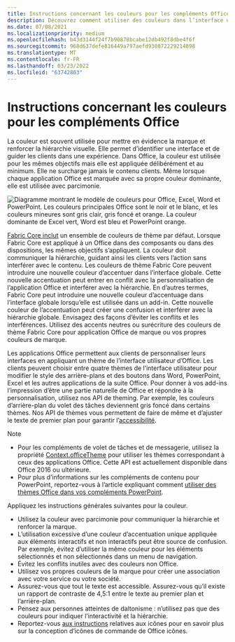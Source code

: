 ```yaml
---
title: Instructions concernant les couleurs pour les compléments Office
description: Découvrez comment utiliser des couleurs dans l’interface utilisateur d’un Office de l’interface utilisateur.
ms.date: 07/08/2021
ms.localizationpriority: medium
ms.openlocfilehash: b43d3144f24f7b90878bcabe12db492f8dbe4f6f
ms.sourcegitcommit: 968d637defe816449a797aefd930872229214898
ms.translationtype: MT
ms.contentlocale: fr-FR
ms.lasthandoff: 03/23/2022
ms.locfileid: "63742803"
---
```

# <a name="color-guidelines-for-office-add-ins"></a>Instructions concernant les couleurs pour les compléments Office

La couleur est souvent utilisée pour mettre en évidence la marque et renforcer la hiérarchie visuelle. Elle permet d’identifier une interface et de guider les clients dans une expérience. Dans Office, la couleur est utilisée pour les mêmes objectifs mais elle est appliquée délibérément et au minimum. Elle ne surcharge jamais le contenu clients. Même lorsque chaque application Office est marquée avec sa propre couleur dominante, elle est utilisée avec parcimonie.

![Diagramme montrant le modèle de couleurs pour Office, Excel, Word et PowerPoint. Les couleurs principales Office sont le noir et le blanc, et les couleurs mineures sont gris clair, gris foncé et orange. La couleur dominante de Excel vert, Word est bleu et PowerPoint orange.](../images/office-addins-color-schemes.png)

[Fabric Core inclut](fabric-core.md) un ensemble de couleurs de thème par défaut. Lorsque Fabric Core est appliqué à un Office dans des composants ou dans des dispositions, les mêmes objectifs s’appliquent. La couleur doit communiquer la hiérarchie, guidant ainsi les clients vers l’action sans interférer avec le contenu. Les couleurs de thème Fabric Core peuvent introduire une nouvelle couleur d’accentuer dans l’interface globale. Cette nouvelle accentuation peut entrer en conflit avec la personnalisation de l’application Office et interférer avec la hiérarchie. En d’autres termes, Fabric Core peut introduire une nouvelle couleur d’accentuage dans l’interface globale lorsqu’elle est utilisée dans un add-in. Cette nouvelle couleur de l’accentuation peut créer une confusion et interférer avec la hiérarchie globale. Envisagez des façons d’éviter les conflits et les interférences. Utilisez des accents neutres ou surécriture des couleurs de thème Fabric Core pour application Office de marque ou vos propres couleurs de marque.

Les applications Office permettent aux clients de personnaliser leurs interfaces en appliquant un thème de l’interface utilisateur d’Office. Les clients peuvent choisir entre quatre thèmes de l’interface utilisateur pour modifier le style des arrière-plans et des boutons dans Word, PowerPoint, Excel et les autres applications de la suite Office. Pour donner à vos add-ins l’impression d’être une partie naturelle de Office et répondre à la personnalisation, utilisez nos API de theming. Par exemple, les couleurs d’arrière-plan du volet des tâches deviennent gris foncé dans certains thèmes. Nos API de thèmes vous permettent de faire de même et d’ajuster le texte de premier plan pour garantir l’[accessibilité](../design/accessibility-guidelines.md).

> [!NOTE]
>
> - Pour les compléments de volet de tâches et de messagerie, utilisez la propriété [Context.officeTheme](/javascript/api/office/office.context) pour utiliser les thèmes correspondant à ceux des applications Office. Cette API est actuellement disponible dans Office 2016 ou ultérieure.
> - Pour plus d’informations sur les compléments de contenu pour PowerPoint, reportez-vous à l’article expliquant comment [utiliser des thèmes Office dans vos compléments PowerPoint](../powerpoint/use-document-themes-in-your-powerpoint-add-ins.md).

Appliquez les instructions générales suivantes pour la couleur.

- Utilisez la couleur avec parcimonie pour communiquer la hiérarchie et renforcer la marque.
- L’utilisation excessive d’une couleur d’accentuation unique appliquée aux éléments interactifs et non interactifs peut être source de confusion. Par exemple, évitez d’utiliser la même couleur pour les éléments sélectionnés et non sélectionnés dans un menu de navigation.
- Évitez les conflits inutiles avec des couleurs non Office.
- Utilisez vos propres couleurs de la marque pour créer une association avec votre service ou votre société.
- Assurez-vous que tout le texte est accessible. Assurez-vous qu’il existe un rapport de contraste de 4,5:1 entre le texte au premier plan et l’arrière-plan.
- Pensez aux personnes atteintes de daltonisme : n’utilisez pas que des couleurs pour indiquer l’interactivité et la hiérarchie.
- Reportez-vous [aux instructions](../design/add-in-icons.md) relatives aux icônes pour en savoir plus sur la conception d’icônes de commande de Office icônes.
